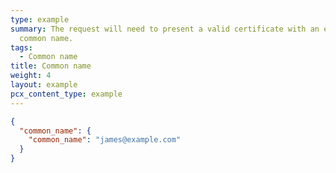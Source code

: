 ```yaml
---
type: example
summary: The request will need to present a valid certificate with an expected
  common name.
tags:
  - Common name
title: Common name
weight: 4
layout: example
pcx_content_type: example
---
```


```json
{
  "common_name": {
    "common_name": "james@example.com"
  }
}
```
